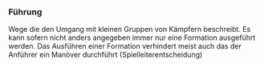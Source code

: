 ### Führung
    
Wege die den Umgang mit kleinen Gruppen von Kämpfern beschreibt. Es kann sofern nicht anders angegeben immer nur eine
Formation ausgeführt werden. Das Ausführen einer Formation verhindert meist auch das der Anführer ein Manöver
durchführt (Spielleiterentscheidung)
